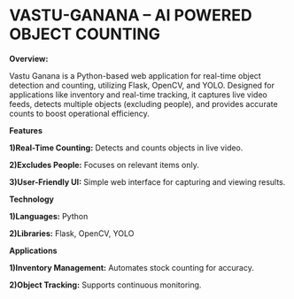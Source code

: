 # VASTU-GANANA – AI POWERED OBJECT COUNTING
**Overview:**</p>
Vastu Ganana is a Python-based web application for real-time object detection and counting, utilizing Flask, OpenCV, and YOLO. Designed for applications like inventory and real-time tracking, it captures live video feeds, detects multiple objects (excluding people), and provides accurate counts to boost operational efficiency.</p>

**Features**</p>
**1)Real-Time Counting:** Detects and counts objects in live video.</p>
**2)Excludes People:** Focuses on relevant items only.</p>
**3)User-Friendly UI:** Simple web interface for capturing and viewing results.</p>

**Technology**</p>
**1)Languages:** Python</p>
**2)Libraries:** Flask, OpenCV, YOLO</p>

**Applications**</p>
**1)Inventory Management:** Automates stock counting for accuracy.</p>
**2)Object Tracking:** Supports continuous monitoring.</p>

